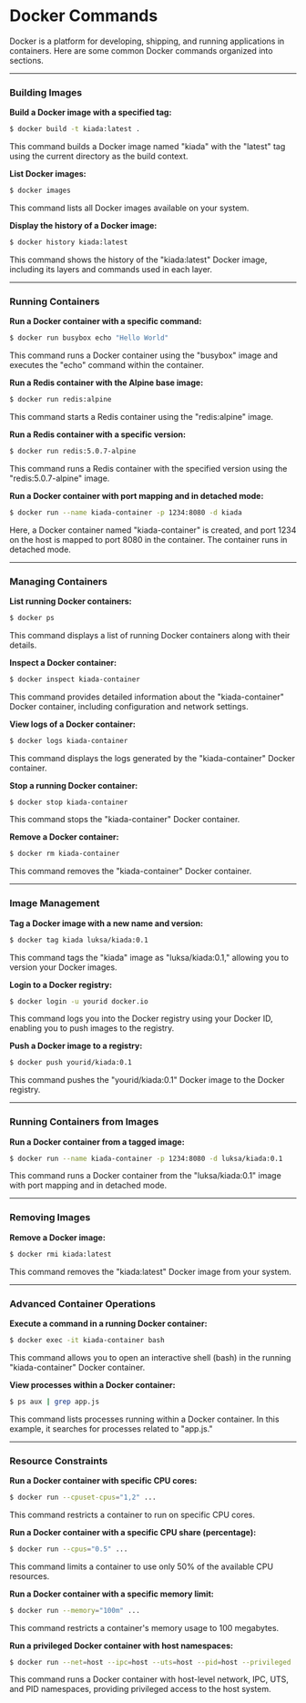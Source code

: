 # Docker Commands

Docker is a platform for developing, shipping, and running applications in containers. Here are some common Docker commands organized into sections.

---

### Building Images

**Build a Docker image with a specified tag:**

```bash
$ docker build -t kiada:latest .
```

This command builds a Docker image named "kiada" with the "latest" tag using the current directory as the build context.

**List Docker images:**

```bash
$ docker images
```

This command lists all Docker images available on your system.

**Display the history of a Docker image:**

```bash
$ docker history kiada:latest
```

This command shows the history of the "kiada:latest" Docker image, including its layers and commands used in each layer.

---

### Running Containers

**Run a Docker container with a specific command:**

```bash
$ docker run busybox echo "Hello World"
```

This command runs a Docker container using the "busybox" image and executes the "echo" command within the container.

**Run a Redis container with the Alpine base image:**

```bash
$ docker run redis:alpine
```

This command starts a Redis container using the "redis:alpine" image.

**Run a Redis container with a specific version:**

```bash
$ docker run redis:5.0.7-alpine
```

This command runs a Redis container with the specified version using the "redis:5.0.7-alpine" image.

**Run a Docker container with port mapping and in detached mode:**

```bash
$ docker run --name kiada-container -p 1234:8080 -d kiada
```

Here, a Docker container named "kiada-container" is created, and port 1234 on the host is mapped to port 8080 in the container. The container runs in detached mode.

---

### Managing Containers

**List running Docker containers:**

```bash
$ docker ps
```

This command displays a list of running Docker containers along with their details.

**Inspect a Docker container:**

```bash
$ docker inspect kiada-container
```

This command provides detailed information about the "kiada-container" Docker container, including configuration and network settings.

**View logs of a Docker container:**

```bash
$ docker logs kiada-container
```

This command displays the logs generated by the "kiada-container" Docker container.

**Stop a running Docker container:**

```bash
$ docker stop kiada-container
```

This command stops the "kiada-container" Docker container.

**Remove a Docker container:**

```bash
$ docker rm kiada-container
```

This command removes the "kiada-container" Docker container.

---

### Image Management

**Tag a Docker image with a new name and version:**

```bash
$ docker tag kiada luksa/kiada:0.1
```

This command tags the "kiada" image as "luksa/kiada:0.1," allowing you to version your Docker images.

**Login to a Docker registry:**

```bash
$ docker login -u yourid docker.io
```

This command logs you into the Docker registry using your Docker ID, enabling you to push images to the registry.

**Push a Docker image to a registry:**

```bash
$ docker push yourid/kiada:0.1
```

This command pushes the "yourid/kiada:0.1" Docker image to the Docker registry.

---

### Running Containers from Images

**Run a Docker container from a tagged image:**

```bash
$ docker run --name kiada-container -p 1234:8080 -d luksa/kiada:0.1
```

This command runs a Docker container from the "luksa/kiada:0.1" image with port mapping and in detached mode.

---

### Removing Images

**Remove a Docker image:**

```bash
$ docker rmi kiada:latest
```

This command removes the "kiada:latest" Docker image from your system.

---

### Advanced Container Operations

**Execute a command in a running Docker container:**

```bash
$ docker exec -it kiada-container bash
```

This command allows you to open an interactive shell (bash) in the running "kiada-container" Docker container.

**View processes within a Docker container:**

```bash
$ ps aux | grep app.js
```

This command lists processes running within a Docker container. In this example, it searches for processes related to "app.js."

---

### Resource Constraints

**Run a Docker container with specific CPU cores:**

```bash
$ docker run --cpuset-cpus="1,2" ...
```

This command restricts a container to run on specific CPU cores.

**Run a Docker container with a specific CPU share (percentage):**

```bash
$ docker run --cpus="0.5" ...
```

This command limits a container to use only 50% of the available CPU resources.

**Run a Docker container with a specific memory limit:**

```bash
$ docker run --memory="100m" ...
```

This command restricts a container's memory usage to 100 megabytes.

**Run a privileged Docker container with host namespaces:**

```bash
$ docker run --net=host --ipc=host --uts=host --pid=host --privileged ...
```

This command runs a Docker container with host-level network, IPC, UTS, and PID namespaces, providing privileged access to the host system.
